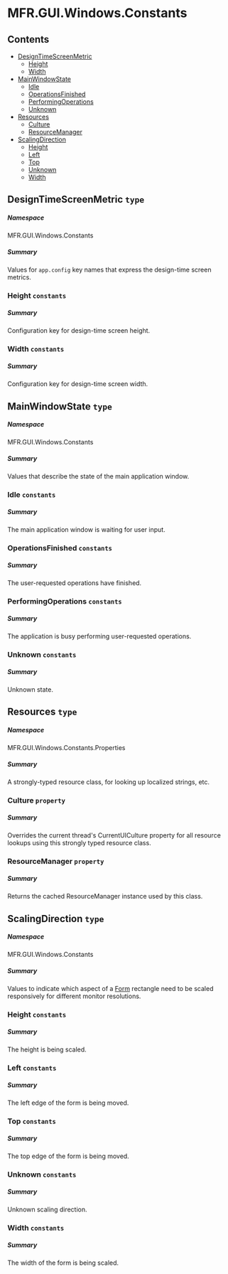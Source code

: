 <a name='assembly'></a>
# MFR.GUI.Windows.Constants

## Contents

- [DesignTimeScreenMetric](#T-MFR-GUI-Windows-Constants-DesignTimeScreenMetric 'MFR.GUI.Windows.Constants.DesignTimeScreenMetric')
  - [Height](#F-MFR-GUI-Windows-Constants-DesignTimeScreenMetric-Height 'MFR.GUI.Windows.Constants.DesignTimeScreenMetric.Height')
  - [Width](#F-MFR-GUI-Windows-Constants-DesignTimeScreenMetric-Width 'MFR.GUI.Windows.Constants.DesignTimeScreenMetric.Width')
- [MainWindowState](#T-MFR-GUI-Windows-Constants-MainWindowState 'MFR.GUI.Windows.Constants.MainWindowState')
  - [Idle](#F-MFR-GUI-Windows-Constants-MainWindowState-Idle 'MFR.GUI.Windows.Constants.MainWindowState.Idle')
  - [OperationsFinished](#F-MFR-GUI-Windows-Constants-MainWindowState-OperationsFinished 'MFR.GUI.Windows.Constants.MainWindowState.OperationsFinished')
  - [PerformingOperations](#F-MFR-GUI-Windows-Constants-MainWindowState-PerformingOperations 'MFR.GUI.Windows.Constants.MainWindowState.PerformingOperations')
  - [Unknown](#F-MFR-GUI-Windows-Constants-MainWindowState-Unknown 'MFR.GUI.Windows.Constants.MainWindowState.Unknown')
- [Resources](#T-MFR-GUI-Windows-Constants-Properties-Resources 'MFR.GUI.Windows.Constants.Properties.Resources')
  - [Culture](#P-MFR-GUI-Windows-Constants-Properties-Resources-Culture 'MFR.GUI.Windows.Constants.Properties.Resources.Culture')
  - [ResourceManager](#P-MFR-GUI-Windows-Constants-Properties-Resources-ResourceManager 'MFR.GUI.Windows.Constants.Properties.Resources.ResourceManager')
- [ScalingDirection](#T-MFR-GUI-Windows-Constants-ScalingDirection 'MFR.GUI.Windows.Constants.ScalingDirection')
  - [Height](#F-MFR-GUI-Windows-Constants-ScalingDirection-Height 'MFR.GUI.Windows.Constants.ScalingDirection.Height')
  - [Left](#F-MFR-GUI-Windows-Constants-ScalingDirection-Left 'MFR.GUI.Windows.Constants.ScalingDirection.Left')
  - [Top](#F-MFR-GUI-Windows-Constants-ScalingDirection-Top 'MFR.GUI.Windows.Constants.ScalingDirection.Top')
  - [Unknown](#F-MFR-GUI-Windows-Constants-ScalingDirection-Unknown 'MFR.GUI.Windows.Constants.ScalingDirection.Unknown')
  - [Width](#F-MFR-GUI-Windows-Constants-ScalingDirection-Width 'MFR.GUI.Windows.Constants.ScalingDirection.Width')

<a name='T-MFR-GUI-Windows-Constants-DesignTimeScreenMetric'></a>
## DesignTimeScreenMetric `type`

##### Namespace

MFR.GUI.Windows.Constants

##### Summary

Values for `app.config` key names that express the design-time screen
metrics.

<a name='F-MFR-GUI-Windows-Constants-DesignTimeScreenMetric-Height'></a>
### Height `constants`

##### Summary

Configuration key for design-time screen height.

<a name='F-MFR-GUI-Windows-Constants-DesignTimeScreenMetric-Width'></a>
### Width `constants`

##### Summary

Configuration key for design-time screen width.

<a name='T-MFR-GUI-Windows-Constants-MainWindowState'></a>
## MainWindowState `type`

##### Namespace

MFR.GUI.Windows.Constants

##### Summary

Values that describe the state of the main application window.

<a name='F-MFR-GUI-Windows-Constants-MainWindowState-Idle'></a>
### Idle `constants`

##### Summary

The main application window is waiting for user input.

<a name='F-MFR-GUI-Windows-Constants-MainWindowState-OperationsFinished'></a>
### OperationsFinished `constants`

##### Summary

The user-requested operations have finished.

<a name='F-MFR-GUI-Windows-Constants-MainWindowState-PerformingOperations'></a>
### PerformingOperations `constants`

##### Summary

The application is busy performing user-requested operations.

<a name='F-MFR-GUI-Windows-Constants-MainWindowState-Unknown'></a>
### Unknown `constants`

##### Summary

Unknown state.

<a name='T-MFR-GUI-Windows-Constants-Properties-Resources'></a>
## Resources `type`

##### Namespace

MFR.GUI.Windows.Constants.Properties

##### Summary

A strongly-typed resource class, for looking up localized strings, etc.

<a name='P-MFR-GUI-Windows-Constants-Properties-Resources-Culture'></a>
### Culture `property`

##### Summary

Overrides the current thread's CurrentUICulture property for all
  resource lookups using this strongly typed resource class.

<a name='P-MFR-GUI-Windows-Constants-Properties-Resources-ResourceManager'></a>
### ResourceManager `property`

##### Summary

Returns the cached ResourceManager instance used by this class.

<a name='T-MFR-GUI-Windows-Constants-ScalingDirection'></a>
## ScalingDirection `type`

##### Namespace

MFR.GUI.Windows.Constants

##### Summary

Values to indicate which aspect of a [Form](http://msdn.microsoft.com/query/dev14.query?appId=Dev14IDEF1&l=EN-US&k=k:System.Windows.Forms.Form 'System.Windows.Forms.Form')
rectangle need to be scaled responsively for different monitor resolutions.

<a name='F-MFR-GUI-Windows-Constants-ScalingDirection-Height'></a>
### Height `constants`

##### Summary

The height is being scaled.

<a name='F-MFR-GUI-Windows-Constants-ScalingDirection-Left'></a>
### Left `constants`

##### Summary

The left edge of the form is being moved.

<a name='F-MFR-GUI-Windows-Constants-ScalingDirection-Top'></a>
### Top `constants`

##### Summary

The top edge of the form is being moved.

<a name='F-MFR-GUI-Windows-Constants-ScalingDirection-Unknown'></a>
### Unknown `constants`

##### Summary

Unknown scaling direction.

<a name='F-MFR-GUI-Windows-Constants-ScalingDirection-Width'></a>
### Width `constants`

##### Summary

The width of the form is being scaled.
